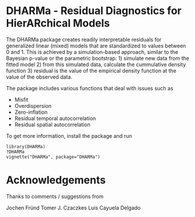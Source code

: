 # DHARMa - Residual Diagnostics for HierARchical Models

The DHARMa package creates readily interpretable residuals for generalized linear (mixed) models that are standardized to values between 0 and 1. This is achieved by a simulation-based approach, similar to the Bayesian p-value or the parametric bootstrap: 1) simulate new data from the fitted model 2) from this simulated data, calculate the cummulative density function  3) residual is the value of the empirical density function at the value of the observed data.

The package includes various functions that deal with issues such as 

* Misfit 
* Overdispersion
* Zero-inflation
* Residual temporal autocorrelation
* Residual spatial autocorrelation

To get more information, install the package and run

```{r}
library(DHARMa)
?DHARMa
vignette("DHARMa", package="DHARMa")
```

# Acknowledgements

Thanks to comments / suggestions from

Jochen Fründ
Tomer J. Czaczkes
Luis Cayuela Delgado